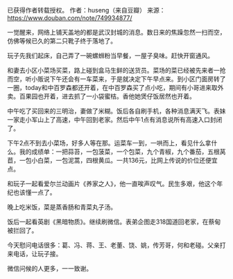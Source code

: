 已获得作者转载授权。
作者：huseng（来自豆瓣）
来源：https://www.douban.com/note/749934877/

一觉醒来，网络上铺天盖地的都是武汉封城的消息。数日来的焦躁忽然一扫而空，仿佛等候已久的第二只靴子终于落地了。  

玩子先我们起床，自己弄了一碗螺蛳粉当早餐，一屋子臭味。赶快开窗通风。  

和妻去小区小菜场买菜，路上碰到盒马生鲜的送货员。菜场的菜已经被先来者一抢而空，听小贩说下午还会有一车菜来，于是就决定下午早点来。到小区门面房转了一圈，today和中百罗森都还开着，在中百罗森买了点小吃，期间有小哥进来取外卖。百果园也开着，进去抓了一小袋蜜桔。香他她煲仔饭居然也开着。  

中午吃了买回来的三明治，妻做了米糊。饭后各自刷手机，各种消息满天飞。表妹一家走小军山上了高速，中午回到老家。然后中午1点有消息说所有高速入口封闭了。  

下午2点不到去小菜场，好多人等在那。运菜车一到，一哄而上，看见什么拿什么。我的成绩单：一把蒜苔，一包菠菜，一个包菜，九个青椒，九个番茄，五根莴苣，一包小白菜，一包泥蒿，四根黄瓜。一共136元，比网上传说的价位还便宜点。  

和玩子一起看爱尔兰动画片《养家之人》，他一直唉声叹气。民生多艰，他这个年纪也该懂一点了。  

晚上吃米饭，菜是蒸香肠和青菜丸子汤。  

饭后一起看英剧《黑暗物质》。继续刷微信。表弟企图走318国道回老家，在蔡甸被拦回了。  

今天慰问电话很多：葛、冯、蒋、王、老董、饶、姚，传芳哥，何和老碰。父亲打来电话，让玩子接。  

微信问候的人更多，一一致谢。  

